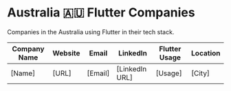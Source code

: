 # Australia 🇦🇺 Flutter Companies

Companies in the Australia using Flutter in their tech stack.

| Company Name | Website | Email   | LinkedIn       | Flutter Usage | Location |
| ------------ | ------- | ------- | -------------- | ------------- | -------- |
| [Name]       | [URL]   | [Email] | [LinkedIn URL] | [Usage]       | [City]   |
